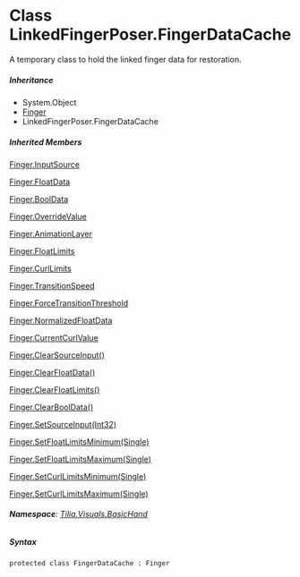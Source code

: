 # Class LinkedFingerPoser.FingerDataCache

A temporary class to hold the linked finger data for restoration.

##### Inheritance

* System.Object
* [Finger]
* LinkedFingerPoser.FingerDataCache

##### Inherited Members

[Finger.InputSource]

[Finger.FloatData]

[Finger.BoolData]

[Finger.OverrideValue]

[Finger.AnimationLayer]

[Finger.FloatLimits]

[Finger.CurlLimits]

[Finger.TransitionSpeed]

[Finger.ForceTransitionThreshold]

[Finger.NormalizedFloatData]

[Finger.CurrentCurlValue]

[Finger.ClearSourceInput()]

[Finger.ClearFloatData()]

[Finger.ClearFloatLimits()]

[Finger.ClearBoolData()]

[Finger.SetSourceInput(Int32)]

[Finger.SetFloatLimitsMinimum(Single)]

[Finger.SetFloatLimitsMaximum(Single)]

[Finger.SetCurlLimitsMinimum(Single)]

[Finger.SetCurlLimitsMaximum(Single)]

###### **Namespace**: [Tilia.Visuals.BasicHand]

##### Syntax

```
protected class FingerDataCache : Finger
```

[Finger]: Finger.md
[Finger.InputSource]: Finger.md#Tilia_Visuals_BasicHand_Finger_InputSource
[Finger.FloatData]: Finger.md#Tilia_Visuals_BasicHand_Finger_FloatData
[Finger.BoolData]: Finger.md#Tilia_Visuals_BasicHand_Finger_BoolData
[Finger.OverrideValue]: Finger.md#Tilia_Visuals_BasicHand_Finger_OverrideValue
[Finger.AnimationLayer]: Finger.md#Tilia_Visuals_BasicHand_Finger_AnimationLayer
[Finger.FloatLimits]: Finger.md#Tilia_Visuals_BasicHand_Finger_FloatLimits
[Finger.CurlLimits]: Finger.md#Tilia_Visuals_BasicHand_Finger_CurlLimits
[Finger.TransitionSpeed]: Finger.md#Tilia_Visuals_BasicHand_Finger_TransitionSpeed
[Finger.ForceTransitionThreshold]: Finger.md#Tilia_Visuals_BasicHand_Finger_ForceTransitionThreshold
[Finger.NormalizedFloatData]: Finger.md#Tilia_Visuals_BasicHand_Finger_NormalizedFloatData
[Finger.CurrentCurlValue]: Finger.md#Tilia_Visuals_BasicHand_Finger_CurrentCurlValue
[Finger.ClearSourceInput()]: Finger.md#Tilia_Visuals_BasicHand_Finger_ClearSourceInput
[Finger.ClearFloatData()]: Finger.md#Tilia_Visuals_BasicHand_Finger_ClearFloatData
[Finger.ClearFloatLimits()]: Finger.md#Tilia_Visuals_BasicHand_Finger_ClearFloatLimits
[Finger.ClearBoolData()]: Finger.md#Tilia_Visuals_BasicHand_Finger_ClearBoolData
[Finger.SetSourceInput(Int32)]: Finger.md#Tilia_Visuals_BasicHand_Finger_SetSourceInput_System_Int32_
[Finger.SetFloatLimitsMinimum(Single)]: Finger.md#Tilia_Visuals_BasicHand_Finger_SetFloatLimitsMinimum_System_Single_
[Finger.SetFloatLimitsMaximum(Single)]: Finger.md#Tilia_Visuals_BasicHand_Finger_SetFloatLimitsMaximum_System_Single_
[Finger.SetCurlLimitsMinimum(Single)]: Finger.md#Tilia_Visuals_BasicHand_Finger_SetCurlLimitsMinimum_System_Single_
[Finger.SetCurlLimitsMaximum(Single)]: Finger.md#Tilia_Visuals_BasicHand_Finger_SetCurlLimitsMaximum_System_Single_
[Tilia.Visuals.BasicHand]: README.md
